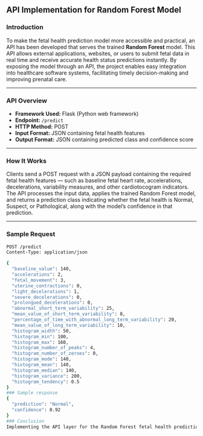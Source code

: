 ## API Implementation for Random Forest Model

### Introduction

To make the fetal health prediction model more accessible and practical, an API has been developed that serves the trained **Random Forest** model. This API allows external applications, websites, or users to submit fetal data in real time and receive accurate health status predictions instantly. By exposing the model through an API, the project enables easy integration into healthcare software systems, facilitating timely decision-making and improving prenatal care.

---

### API Overview

- **Framework Used:** Flask (Python web framework)
- **Endpoint:** `/predict`
- **HTTP Method:** POST
- **Input Format:** JSON containing fetal health features
- **Output Format:** JSON containing predicted class and confidence score

---

### How It Works

Clients send a POST request with a JSON payload containing the required fetal health features — such as baseline fetal heart rate, accelerations, decelerations, variability measures, and other cardiotocogram indicators. The API processes the input data, applies the trained Random Forest model, and returns a prediction class indicating whether the fetal health is Normal, Suspect, or Pathological, along with the model’s confidence in that prediction.

---

### Sample Request

```bash
POST /predict
Content-Type: application/json

{
  "baseline_value": 140,
  "accelerations": 2,
  "fetal_movement": 3,
  "uterine_contractions": 0,
  "light_decelerations": 1,
  "severe_decelerations": 0,
  "prolongued_decelerations": 0,
  "abnormal_short_term_variability": 25,
  "mean_value_of_short_term_variability": 8,
  "percentage_of_time_with_abnormal_long_term_variability": 20,
  "mean_value_of_long_term_variability": 10,
  "histogram_width": 50,
  "histogram_min": 100,
  "histogram_max": 160,
  "histogram_number_of_peaks": 4,
  "histogram_number_of_zeroes": 0,
  "histogram_mode": 140,
  "histogram_mean": 140,
  "histogram_median": 140,
  "histogram_variance": 200,
  "histogram_tendency": 0.5
}
### Sample response
{
  "prediction": "Normal",
  "confidence": 0.92
}
### Conclusion
Implementing the API layer for the Random Forest fetal health prediction model greatly enhances its usability and deployment potential. It enables healthcare applications to seamlessly incorporate fetal health risk assessment into their workflows, allowing for quicker and more informed clinical decisions. This modular approach also paves the way for future expansions, such as integrating additional models, deploying on cloud platforms, or developing user-facing interfaces.


